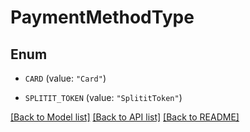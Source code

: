 # PaymentMethodType

## Enum


* `CARD` (value: `"Card"`)

* `SPLITIT_TOKEN` (value: `"SplititToken"`)


[[Back to Model list]](../README.md#documentation-for-models) [[Back to API list]](../README.md#documentation-for-api-endpoints) [[Back to README]](../README.md)


